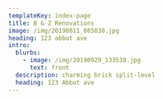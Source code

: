 ```yaml
---
templateKey: index-page
title: B & Z Renovations
image: /img/20190811_085838.jpg
heading: 123 abbot ave
intro:
  blurbs:
    - image: /img/20190929_133538.jpg
      text: front
  description: charming brick split-level
  heading: 123 Abbot ave
---
```

